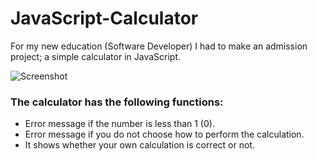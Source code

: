 # JavaScript-Calculator
For my new education (Software Developer) I had to make an admission project; a simple calculator in JavaScript.

![Screenshot](https://i.imgur.com/BdqUn7C.png)

### The calculator has the following functions:
- Error message if the number is less than 1 (0).
- Error message if you do not choose how to perform the calculation.
- It shows whether your own calculation is correct or not.

